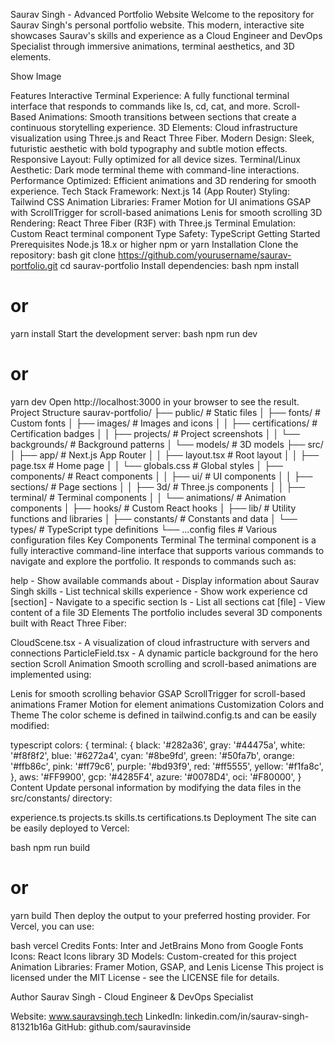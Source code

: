 Saurav Singh - Advanced Portfolio Website
Welcome to the repository for Saurav Singh's personal portfolio website. This modern, interactive site showcases Saurav's skills and experience as a Cloud Engineer and DevOps Specialist through immersive animations, terminal aesthetics, and 3D elements.

Show Image

Features
Interactive Terminal Experience: A fully functional terminal interface that responds to commands like ls, cd, cat, and more.
Scroll-Based Animations: Smooth transitions between sections that create a continuous storytelling experience.
3D Elements: Cloud infrastructure visualization using Three.js and React Three Fiber.
Modern Design: Sleek, futuristic aesthetic with bold typography and subtle motion effects.
Responsive Layout: Fully optimized for all device sizes.
Terminal/Linux Aesthetic: Dark mode terminal theme with command-line interactions.
Performance Optimized: Efficient animations and 3D rendering for smooth experience.
Tech Stack
Framework: Next.js 14 (App Router)
Styling: Tailwind CSS
Animation Libraries:
Framer Motion for UI animations
GSAP with ScrollTrigger for scroll-based animations
Lenis for smooth scrolling
3D Rendering: React Three Fiber (R3F) with Three.js
Terminal Emulation: Custom React terminal component
Type Safety: TypeScript
Getting Started
Prerequisites
Node.js 18.x or higher
npm or yarn
Installation
Clone the repository:
bash
git clone https://github.com/yourusername/saurav-portfolio.git
cd saurav-portfolio
Install dependencies:
bash
npm install
# or
yarn install
Start the development server:
bash
npm run dev
# or
yarn dev
Open http://localhost:3000 in your browser to see the result.
Project Structure
saurav-portfolio/
├── public/                  # Static files
│   ├── fonts/               # Custom fonts
│   ├── images/              # Images and icons
│   │   ├── certifications/  # Certification badges
│   │   ├── projects/        # Project screenshots
│   │   └── backgrounds/     # Background patterns
│   └── models/              # 3D models
├── src/
│   ├── app/                 # Next.js App Router
│   │   ├── layout.tsx       # Root layout
│   │   ├── page.tsx         # Home page
│   │   └── globals.css      # Global styles
│   ├── components/          # React components
│   │   ├── ui/              # UI components
│   │   ├── sections/        # Page sections
│   │   ├── 3d/              # Three.js components
│   │   ├── terminal/        # Terminal components
│   │   └── animations/      # Animation components
│   ├── hooks/               # Custom React hooks
│   ├── lib/                 # Utility functions and libraries
│   ├── constants/           # Constants and data
│   └── types/               # TypeScript type definitions
└── ...config files          # Various configuration files
Key Components
Terminal
The terminal component is a fully interactive command-line interface that supports various commands to navigate and explore the portfolio. It responds to commands such as:

help - Show available commands
about - Display information about Saurav Singh
skills - List technical skills
experience - Show work experience
cd [section] - Navigate to a specific section
ls - List all sections
cat [file] - View content of a file
3D Elements
The portfolio includes several 3D components built with React Three Fiber:

CloudScene.tsx - A visualization of cloud infrastructure with servers and connections
ParticleField.tsx - A dynamic particle background for the hero section
Scroll Animation
Smooth scrolling and scroll-based animations are implemented using:

Lenis for smooth scrolling behavior
GSAP ScrollTrigger for scroll-based animations
Framer Motion for element animations
Customization
Colors and Theme
The color scheme is defined in tailwind.config.ts and can be easily modified:

typescript
colors: {
  terminal: {
    black: '#282a36',
    gray: '#44475a',
    white: '#f8f8f2',
    blue: '#6272a4',
    cyan: '#8be9fd',
    green: '#50fa7b',
    orange: '#ffb86c',
    pink: '#ff79c6',
    purple: '#bd93f9',
    red: '#ff5555',
    yellow: '#f1fa8c',
  },
  aws: '#FF9900',
  gcp: '#4285F4',
  azure: '#0078D4',
  oci: '#F80000',
}
Content
Update personal information by modifying the data files in the src/constants/ directory:

experience.ts
projects.ts
skills.ts
certifications.ts
Deployment
The site can be easily deployed to Vercel:

bash
npm run build
# or
yarn build
Then deploy the output to your preferred hosting provider. For Vercel, you can use:

bash
vercel
Credits
Fonts: Inter and JetBrains Mono from Google Fonts
Icons: React Icons library
3D Models: Custom-created for this project
Animation Libraries: Framer Motion, GSAP, and Lenis
License
This project is licensed under the MIT License - see the LICENSE file for details.

Author
Saurav Singh - Cloud Engineer & DevOps Specialist

Website: www.sauravsingh.tech
LinkedIn: linkedin.com/in/saurav-singh-81321b16a
GitHub: github.com/sauravinside
